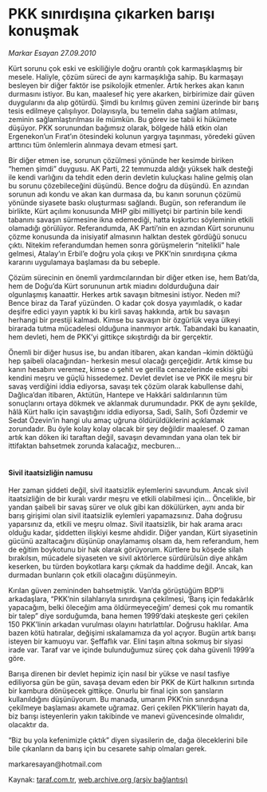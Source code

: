 # PKK sınırdışına çıkarken barışı konuşmak

*Markar Esayan 27.09.2010*

<div class="yazi"><p>Kürt sorunu çok eski ve eskiliğiyle doğru orantılı çok karmaşıklaşmış bir mesele. Haliyle, çözüm süreci de aynı karmaşıklığa sahip. Bu karmaşayı besleyen bir diğer faktör ise psikolojik etmenler. Artık herkes akan kanın durmasını istiyor. Bu kan, maalesef hiç yere akarken, birbirimize dair güven duygularını da alıp götürdü. Şimdi bu kırılmış güven zemini üzerinde bir barış tesis edilmeye çalışılıyor. Dolayısıyla, bu temelin daha sağlam atılması, zeminin sağlamlaştırılması ile mümkün. Bu görev ise tabii ki hükümete düşüyor. PKK sorunundan bağımsız olarak, bölgede hâlâ etkin olan Ergenekon’un Fırat’ın ötesindeki kolunun yargıya taşınması, yöredeki güven arttırıcı tüm önlemlerin alınmaya devam etmesi şart.</p>
<p>Bir diğer etmen ise, sorunun çözülmesi yönünde her kesimde biriken “hemen şimdi” duygusu. AK Parti, 22 temmuzda aldığı yüksek halk desteği ile kendi varlığını da tehdit eden derin devletin kuluçkası haline gelmiş olan bu sorunu çözebileceğini düşündü. Bence doğru da düşündü. En azından sorunun adı kondu ve akan kan durmasa da, bu kanın sorunun çözümü yönünde siyasete baskı oluşturması sağlandı. Bugün, son referandum ile birlikte, Kürt açılımı konusunda MHP gibi milliyetçi bir partinin bile kendi tabanını savaşın sürmesine ikna edemediği, hatta kışkırtıcı söyleminin etkili olamadığı görülüyor. Referandumda, AK Parti’nin en azından Kürt sorununu çözme konusunda da inisiyatif almasının halktan destek gördüğü sonucu çıktı. Nitekim referandumdan hemen sonra görüşmelerin “nitelikli” hale gelmesi, Atalay’ın Erbil’e doğru yola çıkışı ve PKK’nin sınırdışına çıkma kararını uygulamaya başlaması da bu sebeple.</p>
<p>Çözüm sürecinin en önemli yardımcılarından bir diğer etken ise, hem Batı’da, hem de Doğu’da Kürt sorununun artık miadını doldurduğuna dair olgunlaşmış kanaattir. Herkes artık savaşın bitmesini istiyor. Neden mi? Bence biraz da Taraf yüzünden. O kadar çok dosya yayımladık, o kadar deşifre edici yayın yaptık ki bu kirli savaş hakkında, artık bu savaşın herhangi bir prestiji kalmadı. Kimse bu savaşın bir özgürlük veya ülkeyi birarada tutma mücadelesi olduğuna inanmıyor artık. Tabandaki bu kanaatin, hem devleti, hem de PKK’yi gittikçe sıkıştırdığı da bir gerçektir.</p>
<p>Önemli bir diğer husus ise, bu andan itibaren, akan kandan –kimin döktüğü hep şaibeli olacağından- herkesin mesul olacağı gerçeğidir. Artık kimse bu kanın hesabını veremez, kimse o şehit ve gerilla cenazelerinde eskisi gibi kendini meşru ve güçlü hissedemez. Devlet devlet ise ve PKK ile meşru bir savaş verdiğini iddia ediyorsa, savaşı tek çözüm olarak kabullense dahi, Dağlıca’dan itibaren, Aktütün, Hantepe ve Hakkâri saldırılarının tüm sonuçlarını ortaya dökmek ve aklanmak durumundadır. PKK de aynı şekilde, hâlâ Kürt halkı için savaştığını iddia ediyorsa, Sadi, Salih, Sofi Özdemir ve Sedat Özevin’in hangi ulu amaç uğruna öldürüldüklerini açıklamak zorundadır. Bu öyle kolay kolay olacak bir şey değildir maalesef. O zaman artık kan döken iki taraftan değil, savaşın devamından yana olan tek bir ittifaktan bahsetmek zorunda kalacağız, mecburen...</p>
<h4><br/>Sivil itaatsizliğin namusu</h4>
<p>Her zaman şiddeti değil, sivil itaatsizlik eylemlerini savundum. Ancak sivil itaatsizliğin de bir kuralı vardır meşru ve etkili olabilmesi için... Öncelikle, bir yandan şaibeli bir savaş sürer ve oluk gibi kan dökülürken, aynı anda bir barış girişimi olan sivil itaatsizlik eylemleri yapamazsınız. Daha doğrusu yaparsınız da, etkili ve meşru olmaz. Sivil itaatsizlik, bir hak arama aracı olduğu kadar, şiddetten ilişkiyi kesme ahdidir. Diğer yandan, Kürt siyasetinin gücünü azaltacağını düşünüp onaylamamış olsam da, hem referandum, hem de eğitim boykotunu bir hak olarak görüyorum. Kürtlere bu köşede silah bırakılsın, mücadele siyaseten ve sivil aktörlerce sürdürülsün diye ahkâm keserken, bu türden boykotlara karşı çıkmak da haddime değil. Ancak, kan durmadan bunların çok etkili olacağını düşünmeyin.</p>
<p>Kırılan güven zemininden bahsetmiştik. Van’da görüştüğüm BDP’li arkadaşlara, “PKK’nin silahlarıyla sınırdışına çekilmesi, ‘Barış için fedakârlık yapacağım, belki öleceğim ama öldürmeyeceğim’ demesi çok mu romantik bir talep” diye sorduğumda, bana hemen 1999’daki ateşkeste geri çekilen 150 PKK’linin arkadan vurulması olayını hatırlattılar. Doğrusu haklılar. Ama bazen kötü hatıralar, değişimi ıskalamamıza da yol açıyor. Bugün artık barışı isteyen bir kamuoyu var. Şeffaflık var. Elini taşın altına sokmuş bir siyasi irade var. Taraf var ve içinde bulunduğumuz süreç çok daha güvenli 1999’a göre.</p>
<p>Barışa direnen bir devlet hepimiz için nasıl bir yükse ve nasıl tasfiye ediliyorsa gün be gün, savaşa devam eden bir PKK de Kürt halkının sırtında bir kambura dönüşecek gittikçe. Onurlu bir final için son şansların kullanıldığını düşünüyorum. Bu manada, umarım PKK’nin sınırdışına çekilmeye başlaması akamete uğramaz. Geri çekilen PKK’lilerin hayatı da, biz barışı isteyenlerin yakın takibinde ve manevi güvencesinde olmalıdır, olacaktır da.</p>
<p>“Biz bu yola kefenimizle çıktık” diyen siyasilerin de, dağa öleceklerini bile bile çıkanların da barış için bu cesarete sahip olmaları gerek.</p>
<p>markaresayan@hotmail.com</p></div>

Kaynak: [taraf.com.tr](http://www.taraf.com.tr:80/markar-esayan/makale-pkk-sinirdisina-cikarken-barisi-konusmak.htm), [web.archive.org (arşiv bağlantısı)](http://web.archive.org/web/20100929154951/http://www.taraf.com.tr:80/markar-esayan/makale-pkk-sinirdisina-cikarken-barisi-konusmak.htm)
